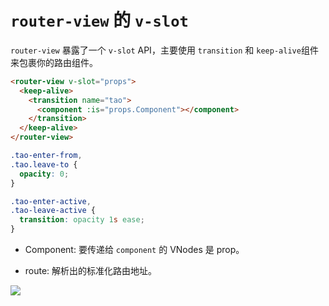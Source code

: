 # `router-view` 的 `v-slot`

`router-view` 暴露了一个 `v-slot` API，主要使用 `transition` 和 `keep-alive`组件来包裹你的路由组件。

```html
<router-view v-slot="props">
  <keep-alive>
    <transition name="tao">
      <component :is="props.Component"></component>
    </transition>
  </keep-alive>
</router-view>
```

```css
.tao-enter-from,
.tao.leave-to {
  opacity: 0;
}

.tao-enter-active,
.tao-leave-active {
  transition: opacity 1s ease;
}
```

- Component: 要传递给 `component` 的 VNodes 是 prop。

- route: 解析出的标准化路由地址。

![](/frame/vue/114.gif)
